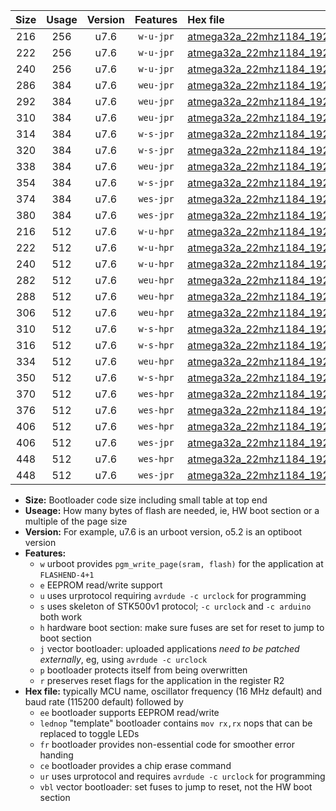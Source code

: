 |Size|Usage|Version|Features|Hex file|
|:-:|:-:|:-:|:-:|:--|
|216|256|u7.6|`w-u-jpr`|[atmega32a_22mhz1184_19200bps_ur_vbl.hex](https://raw.githubusercontent.com/stefanrueger/urboot/main//atmega32a_22mhz1184_19200bps_ur_vbl.hex)|
|222|256|u7.6|`w-u-jpr`|[atmega32a_22mhz1184_19200bps_lednop_ur_vbl.hex](https://raw.githubusercontent.com/stefanrueger/urboot/main//atmega32a_22mhz1184_19200bps_lednop_ur_vbl.hex)|
|240|256|u7.6|`w-u-jpr`|[atmega32a_22mhz1184_19200bps_lednop_fr_ur_vbl.hex](https://raw.githubusercontent.com/stefanrueger/urboot/main//atmega32a_22mhz1184_19200bps_lednop_fr_ur_vbl.hex)|
|286|384|u7.6|`weu-jpr`|[atmega32a_22mhz1184_19200bps_ee_ur_vbl.hex](https://raw.githubusercontent.com/stefanrueger/urboot/main//atmega32a_22mhz1184_19200bps_ee_ur_vbl.hex)|
|292|384|u7.6|`weu-jpr`|[atmega32a_22mhz1184_19200bps_ee_lednop_ur_vbl.hex](https://raw.githubusercontent.com/stefanrueger/urboot/main//atmega32a_22mhz1184_19200bps_ee_lednop_ur_vbl.hex)|
|310|384|u7.6|`weu-jpr`|[atmega32a_22mhz1184_19200bps_ee_lednop_fr_ur_vbl.hex](https://raw.githubusercontent.com/stefanrueger/urboot/main//atmega32a_22mhz1184_19200bps_ee_lednop_fr_ur_vbl.hex)|
|314|384|u7.6|`w-s-jpr`|[atmega32a_22mhz1184_19200bps_vbl.hex](https://raw.githubusercontent.com/stefanrueger/urboot/main//atmega32a_22mhz1184_19200bps_vbl.hex)|
|320|384|u7.6|`w-s-jpr`|[atmega32a_22mhz1184_19200bps_lednop_vbl.hex](https://raw.githubusercontent.com/stefanrueger/urboot/main//atmega32a_22mhz1184_19200bps_lednop_vbl.hex)|
|338|384|u7.6|`weu-jpr`|[atmega32a_22mhz1184_19200bps_ee_lednop_fr_ce_ur_vbl.hex](https://raw.githubusercontent.com/stefanrueger/urboot/main//atmega32a_22mhz1184_19200bps_ee_lednop_fr_ce_ur_vbl.hex)|
|354|384|u7.6|`w-s-jpr`|[atmega32a_22mhz1184_19200bps_lednop_fr_vbl.hex](https://raw.githubusercontent.com/stefanrueger/urboot/main//atmega32a_22mhz1184_19200bps_lednop_fr_vbl.hex)|
|374|384|u7.6|`wes-jpr`|[atmega32a_22mhz1184_19200bps_ee_vbl.hex](https://raw.githubusercontent.com/stefanrueger/urboot/main//atmega32a_22mhz1184_19200bps_ee_vbl.hex)|
|380|384|u7.6|`wes-jpr`|[atmega32a_22mhz1184_19200bps_ee_lednop_vbl.hex](https://raw.githubusercontent.com/stefanrueger/urboot/main//atmega32a_22mhz1184_19200bps_ee_lednop_vbl.hex)|
|216|512|u7.6|`w-u-hpr`|[atmega32a_22mhz1184_19200bps_ur.hex](https://raw.githubusercontent.com/stefanrueger/urboot/main//atmega32a_22mhz1184_19200bps_ur.hex)|
|222|512|u7.6|`w-u-hpr`|[atmega32a_22mhz1184_19200bps_lednop_ur.hex](https://raw.githubusercontent.com/stefanrueger/urboot/main//atmega32a_22mhz1184_19200bps_lednop_ur.hex)|
|240|512|u7.6|`w-u-hpr`|[atmega32a_22mhz1184_19200bps_lednop_fr_ur.hex](https://raw.githubusercontent.com/stefanrueger/urboot/main//atmega32a_22mhz1184_19200bps_lednop_fr_ur.hex)|
|282|512|u7.6|`weu-hpr`|[atmega32a_22mhz1184_19200bps_ee_ur.hex](https://raw.githubusercontent.com/stefanrueger/urboot/main//atmega32a_22mhz1184_19200bps_ee_ur.hex)|
|288|512|u7.6|`weu-hpr`|[atmega32a_22mhz1184_19200bps_ee_lednop_ur.hex](https://raw.githubusercontent.com/stefanrueger/urboot/main//atmega32a_22mhz1184_19200bps_ee_lednop_ur.hex)|
|306|512|u7.6|`weu-hpr`|[atmega32a_22mhz1184_19200bps_ee_lednop_fr_ur.hex](https://raw.githubusercontent.com/stefanrueger/urboot/main//atmega32a_22mhz1184_19200bps_ee_lednop_fr_ur.hex)|
|310|512|u7.6|`w-s-hpr`|[atmega32a_22mhz1184_19200bps.hex](https://raw.githubusercontent.com/stefanrueger/urboot/main//atmega32a_22mhz1184_19200bps.hex)|
|316|512|u7.6|`w-s-hpr`|[atmega32a_22mhz1184_19200bps_lednop.hex](https://raw.githubusercontent.com/stefanrueger/urboot/main//atmega32a_22mhz1184_19200bps_lednop.hex)|
|334|512|u7.6|`weu-hpr`|[atmega32a_22mhz1184_19200bps_ee_lednop_fr_ce_ur.hex](https://raw.githubusercontent.com/stefanrueger/urboot/main//atmega32a_22mhz1184_19200bps_ee_lednop_fr_ce_ur.hex)|
|350|512|u7.6|`w-s-hpr`|[atmega32a_22mhz1184_19200bps_lednop_fr.hex](https://raw.githubusercontent.com/stefanrueger/urboot/main//atmega32a_22mhz1184_19200bps_lednop_fr.hex)|
|370|512|u7.6|`wes-hpr`|[atmega32a_22mhz1184_19200bps_ee.hex](https://raw.githubusercontent.com/stefanrueger/urboot/main//atmega32a_22mhz1184_19200bps_ee.hex)|
|376|512|u7.6|`wes-hpr`|[atmega32a_22mhz1184_19200bps_ee_lednop.hex](https://raw.githubusercontent.com/stefanrueger/urboot/main//atmega32a_22mhz1184_19200bps_ee_lednop.hex)|
|406|512|u7.6|`wes-hpr`|[atmega32a_22mhz1184_19200bps_ee_lednop_fr.hex](https://raw.githubusercontent.com/stefanrueger/urboot/main//atmega32a_22mhz1184_19200bps_ee_lednop_fr.hex)|
|406|512|u7.6|`wes-jpr`|[atmega32a_22mhz1184_19200bps_ee_lednop_fr_vbl.hex](https://raw.githubusercontent.com/stefanrueger/urboot/main//atmega32a_22mhz1184_19200bps_ee_lednop_fr_vbl.hex)|
|448|512|u7.6|`wes-hpr`|[atmega32a_22mhz1184_19200bps_ee_lednop_fr_ce.hex](https://raw.githubusercontent.com/stefanrueger/urboot/main//atmega32a_22mhz1184_19200bps_ee_lednop_fr_ce.hex)|
|448|512|u7.6|`wes-jpr`|[atmega32a_22mhz1184_19200bps_ee_lednop_fr_ce_vbl.hex](https://raw.githubusercontent.com/stefanrueger/urboot/main//atmega32a_22mhz1184_19200bps_ee_lednop_fr_ce_vbl.hex)|

- **Size:** Bootloader code size including small table at top end
- **Useage:** How many bytes of flash are needed, ie, HW boot section or a multiple of the page size
- **Version:** For example, u7.6 is an urboot version, o5.2 is an optiboot version
- **Features:**
  + `w` urboot provides `pgm_write_page(sram, flash)` for the application at `FLASHEND-4+1`
  + `e` EEPROM read/write support
  + `u` uses urprotocol requiring `avrdude -c urclock` for programming
  + `s` uses skeleton of STK500v1 protocol; `-c urclock` and `-c arduino` both work
  + `h` hardware boot section: make sure fuses are set for reset to jump to boot section
  + `j` vector bootloader: uploaded applications *need to be patched externally*, eg, using `avrdude -c urclock`
  + `p` bootloader protects itself from being overwritten
  + `r` preserves reset flags for the application in the register R2
- **Hex file:** typically MCU name, oscillator frequency (16 MHz default) and baud rate (115200 default) followed by
  + `ee` bootloader supports EEPROM read/write
  + `lednop` "template" bootloader contains `mov rx,rx` nops that can be replaced to toggle LEDs
  + `fr` bootloader provides non-essential code for smoother error handing
  + `ce` bootloader provides a chip erase command
  + `ur` uses urprotocol and requires `avrdude -c urclock` for programming
  + `vbl` vector bootloader: set fuses to jump to reset, not the HW boot section
